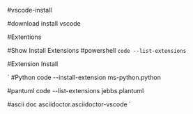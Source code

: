 #vscode-install

#download install vscode

#Extentions 

#Show Install Extensions
#powershell
`code --list-extensions`

#Extension Install

`
#Python
code --install-extension ms-python.python

#pantuml
code --list-extensions jebbs.plantuml

#ascii doc
asciidoctor.asciidoctor-vscode
`
